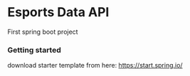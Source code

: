 # Esports Data API
First spring boot project

### Getting started
download starter template from here:
https://start.spring.io/
